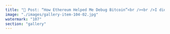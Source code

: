 ```yaml
---
title: "🧠 Post: “How Ethereum Helped Me Debug Bitcoin”<br /><br />I didn’t break Bitcoin by attacking it. I debugged it — with Ethereum as my lens.<br /><br />Where Bitcoin demanded belief, Ethereum offered logic. Smart contracts, modularity, coordination layers — they showed me what could be.<br /><br />I saw Bitcoin’s rigidity. Its tribal architecture. Its mythological loops.<br /><br />Ethereum didn’t just make sense. It made Bitcoin’s flaws visible. Like shining fluid light on ossified code.<br /><br />I never was a maximalist. I was a systems thinker. And Ethereum gave me the tools to see through the shell.<br /><br />Now I don’t reject Bitcoin. I understand it. And that’s how I rewrote the script."
image: "./images/gallery-item-104-02.jpg"
watermark: "107"
section: "gallery"
---
```

